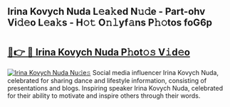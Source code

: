 ## Irina Kovych Nuda L𝚎a𝚔ed N𝚞𝚍e - Part-ohv Vi𝚍𝚎o L𝚎a𝚔s - H𝚘𝚝 O𝚗𝚕yf𝚊ns P𝚑𝚘tos foG6p

# <h2><a href="http://kf9f9y0.oniu.top/?m=Irina+Kovych+Nuda">🔗👉 🔴 Irina Kovych Nuda P𝚑ot𝚘𝚜 V𝚒d𝚎o</a></h2>

[![Irina Kovych Nuda Nu𝚍e𝚜](https://i.imgur.com/0qMVB7G.gif)](http://kf9f9y0.oniu.top/?m=Irina+Kovych+Nuda)
Social media influencer Irina Kovych Nuda, celebrated for sharing dance and lifestyle information, consisting of presentations and blogs. Inspiring speaker Irina Kovych Nuda, celebrated for their ability to motivate and inspire others through their words.  
